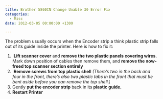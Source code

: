 ```yaml
---
title: Brother 5860CN Change Unable 30 Error Fix
categories:
  - Misc
date: 2012-03-05 00:00:00 +1300

---
```

The problem usually occurs when the Encoder strip a think plastic strip falls out of its guide inside the printer. Here is how to fix it:

  1.  **Lift scanner cover** and **remove the two plastic panels covering wires**. Mark down position of cables then remove them, and **remove the now-freed top scanner section entirely**
  2.  **Remove screws from top plastic shell** _(There&#8217;s two in the back and four in the front, there&#8217;s also two plastic tabs in the front that must be bent aside before you can remove the top shell.)_
  3. Gently **put the encoder strip** back in its **plastic guide**.
  4. **Restart Printer**
